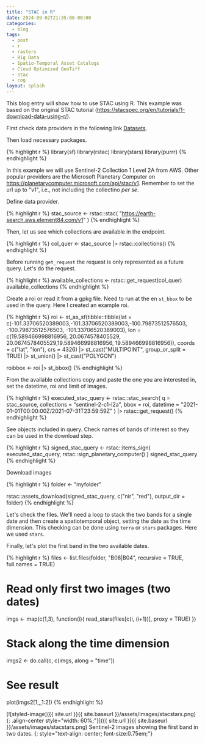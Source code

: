 ```yaml
---
title: "STAC in R"
date: 2024-09-02T21:35:00-00:00
categories:
  - blog
tags:
  - post
  - r
  - rasters
  - Big Data
  - Spatio-Temporal Asset Catalogs
  - Cloud Optimized GeoTiff
  - stac
  - cog
layout: splash
---
```


This blog entry will show how to use STAC using R. This example was based on the original STAC tutorial (https://stacspec.org/en/tutorials/1-download-data-using-r/).

First check data providers in the following link [Datasets](https://stacspec.org/en/about/datasets/).

Then load necessary packages.

{% highlight r %}
library(sf)
library(rstac)
library(stars)
library(purrr)
{% endhighlight %}

In this example we will use Sentinel-2 Collection 1 Level 2A from AWS. Other popular providers are the Microsoft Planetary Computer on https://planetarycomputer.microsoft.com/api/stac/v1. Remember to set the url up to "v1", i.e., not including the collectino _per se_.

Define data provider.

{% highlight r %}
stac_source <- rstac::stac(
  "https://earth-search.aws.element84.com/v1"
)
{% endhighlight %}

Then, let us see which collections are available in the endpoint.

{% highlight r %}
col_quer <- stac_source |>
  rstac::collections()
{% endhighlight %}

Before running `get_request` the request is only represented as a future query. Let's do the request.

{% highlight r %}
available_collections <- rstac::get_request(col_quer)
available_collections
{% endhighlight %}

Create a roi or read it from a gpkg file. Need to run at the en `st_bbox` to be used in the query. Here I created an example roi.

{% highlight r %}
roi <- st_as_sf(tibble::tibble(lat = c(-101.33706520389003,-101.33706520389003,-100.79873512576503, -100.79873512576503, -101.33706520389003),
                        lon = c(19.589466998816956, 20.0674578405529, 20.0674578405529,19.589466998816956, 19.589466998816956)),
         coords = c("lat", "lon"),
         crs = 4326) |>
  st_cast("MULTIPOINT", group_or_split = TRUE) |>
  st_union() |>
  st_cast("POLYGON") 

roibbox <- roi |>
  st_bbox()
{% endhighlight %}

From the available collections copy and paste the one you are interested in, set the datetime, roi and limit of images.

{% highlight r %}
executed_stac_query <- rstac::stac_search(
  q = stac_source,
  collections = "sentinel-2-c1-l2a",
  bbox = roi,
  datetime = "2021-01-01T00:00:00Z/2021-07-31T23:59:59Z"
) |>
rstac::get_request()
{% endhighlight %}

See objects included in query. Check names of bands of interest so they can be used in the download step.

{% highlight r %}
signed_stac_query <- rstac::items_sign(
  executed_stac_query,
  rstac::sign_planetary_computer()
)
signed_stac_query
{% endhighlight %}

Download images

{% highlight r %}
folder <- "myfolder"

rstac::assets_download(signed_stac_query, 
                       c("nir", "red"), 
                       output_dir = folder)
{% endhighlight %}

Let's check the files. We'll need a loop to stack the two bands for a single date and then create a spatiotemporal object, setting the date as the time dimension. This checking can be done using `terra` or `stars` packages. Here we used `stars`.

Finally, let's plot the first band in the two available dates.

{% highlight r %}
files <- list.files(folder, "B08|B04", recursive = TRUE, full.names = TRUE)

# Read only first two images (two dates)
imgs <- map(c(1,3), function(i){
  read_stars(files[c(i, (i+1))], proxy = TRUE)
})

# Stack along the time dimension
imgs2 <- do.call(c, c(imgs, along = "time"))

# See result
plot(imgs2[1,,,1:2])
{% endhighlight %}

[![styled-image]({{ site.url }}{{ site.baseurl }}/assets/images/stacstars.png){: .align-center style="width: 60%;"}]({{ site.url }}{{ site.baseurl }}/assets/images/stacstars.png) Sentinel-2 images showing the first band in two dates.
{: style="text-align: center; font-size:0.75em;"}